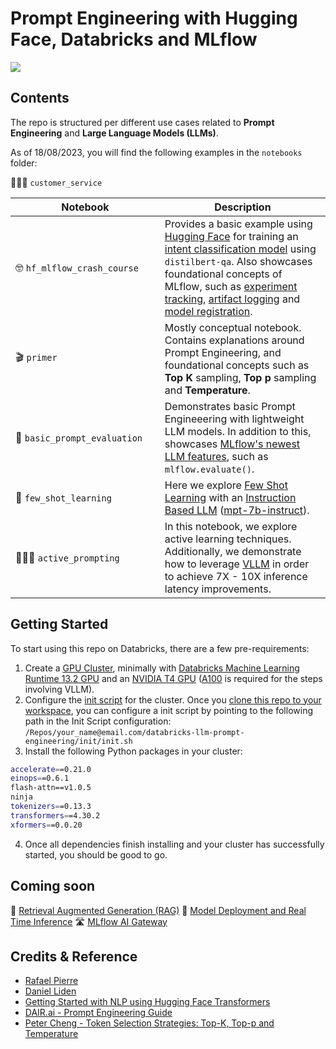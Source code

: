 # Prompt Engineering with Hugging Face, Databricks and MLflow

<img src="https://github.com/rafaelvp-db/databricks-llm-workshop/blob/main/img/header.png?raw=true" />

## Contents

The repo is structured per different use cases related to **Prompt Engineering** and **Large Language Models (LLMs)**.

As of 18/08/2023, you will find the following examples in the `notebooks` folder:

🙋🏻‍♂️ `customer_service`

| Notebook            | Description                                                                                                                                                                                                                                                                                                                                                                                                                                                                                        |
|---------------------------------|----------------------------------------------------------------------------------------------------------------------------------------------------------------------------------------------------------------------------------------------------------------------------------------------------------------------------------------------------------------------------------------------------------------------------------------------------------------------------------------------------|
| 🤓 `hf_mlflow_crash_course` <img width=500/>   | Provides a basic example using [Hugging Face](https://huggingface.co/) for training an [intent classification model](https://research.aimultiple.com/intent-classification/) using `distilbert-qa`. Also showcases foundational concepts of MLflow, such as [experiment tracking](https://mlflow.org/docs/latest/tracking.html), [artifact logging](https://mlflow.org/docs/latest/python_api/mlflow.artifacts.html) and [model registration](https://mlflow.org/docs/latest/model-registry.html). |
| 🎬 `primer`                   | Mostly conceptual notebook. Contains explanations around Prompt Engineering, and foundational concepts such as **Top K** sampling, **Top p** sampling and **Temperature**.                                                                                                                                                                                                                                                                                                                         |
| 🧪 `basic_prompt_evaluation`            | Demonstrates basic Prompt Engineeering with lightweight LLM models. In addition to this, showcases [MLflow's newest LLM features](https://www.databricks.com/blog/announcing-mlflow-24-llmops-tools-robust-model-evaluation), such as `mlflow.evaluate()`.                                                                                                                                                                                                                                         |
| 💉 `few_shot_learning`        | Here we explore [Few Shot Learning](https://blog.paperspace.com/few-shot-learning/) with an [Instruction Based LLM](https://blog.gopenai.com/an-introduction-to-base-and-instruction-tuned-large-language-models-8de102c785a6) ([mpt-7b-instruct](https://huggingface.co/mosaicml/mpt-7b-instruct)).                                                                                                                                                                                               |
| 🏃🏻‍♂️ `active_prompting`       | In this notebook, we explore active learning techniques. Additionally, we demonstrate how to leverage [VLLM](https://vllm.readthedocs.io/en/latest/) in order to achieve 7X - 10X inference latency improvements.                                                                                                                                                                                                                                                                                  |

## Getting Started

To start using this repo on Databricks, there are a few pre-requirements:

1. Create a [GPU Cluster](https://learn.microsoft.com/en-us/azure/databricks/clusters/gpu), minimally with [Databricks Machine Learning Runtime 13.2 GPU](https://docs.databricks.com/en/release-notes/runtime/13.2ml.html) and an [NVIDIA T4 GPU](https://www.nvidia.com/en-us/data-center/tesla-t4/) ([A100](https://www.nvidia.com/en-us/data-center/a100/) is required for the steps involving VLLM).
2. Configure the [init script](https://docs.databricks.com/en/init-scripts/index.html) for the cluster. Once you [clone this repo to your workspace](https://docs.databricks.com/en/repos/index.html), you can configure a init script by pointing to the following path in the Init Script configuration: `/Repos/your_name@email.com/databricks-llm-prompt-engineering/init/init.sh`
3. Install the following Python packages in your cluster:
```bash
accelerate==0.21.0
einops==0.6.1
flash-attn==v1.0.5
ninja
tokenizers==0.13.3
transformers==4.30.2
xformers==0.0.20
```
4. Once all dependencies finish installing and your cluster has successfully started, you should be good to go.


   
## Coming soon

🔎 [Retrieval Augmented Generation (RAG)](https://www.promptingguide.ai/techniques/rag)
🚀 [Model Deployment and Real Time Inference](https://docs.databricks.com/en/machine-learning/model-serving/index.html)
🛣️ [MLflow AI Gateway](https://mlflow.org/docs/latest/gateway/index.html)


## Credits & Reference

* [Rafael Pierre](https://github.com/rafaelvp-db)
* [Daniel Liden](https://github.com/djliden)
* [Getting Started with NLP using Hugging Face Transformers](https://www.databricks.com/blog/2023/02/06/getting-started-nlp-using-hugging-face-transformers-pipelines.html)
* [DAIR.ai - Prompt Engineering Guide](https://www.promptingguide.ai/)
* [Peter Cheng - Token Selection Strategies: Top-K, Top-p and Temperature](https://peterchng.com/blog/2023/05/02/token-selection-strategies-top-k-top-p-and-temperature/)

